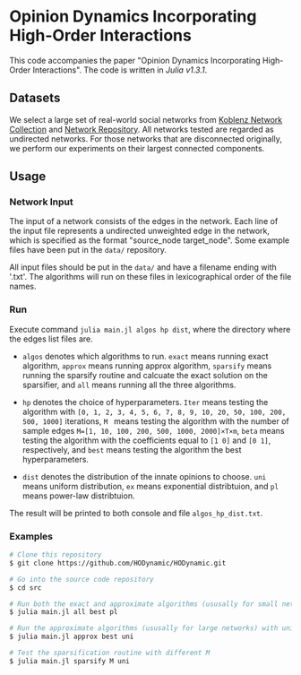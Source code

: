 # Opinion Dynamics Incorporating High-Order Interactions

This code accompanies the paper "Opinion Dynamics Incorporating High-Order Interactions". The code is written in *Julia v1.3.1*.

## Datasets

We select a large set of real-world social networks from [Koblenz Network Collection](http://konect.uni-koblenz.de/) and [Network Repository](http://networkrepository.com/). All networks tested are regarded as undirected networks. For those networks that are disconnected originally, we perform our experiments on their largest connected components. 

## Usage

### Network Input

The input of a network consists of the edges in the network. Each line of the input file represents a undirected unweighted edge in the network, which is specified as the format "source_node target_node". Some example files have been put in the `data/` repository.

All input files should be put in the `data/` and have a filename ending with '.txt'. The algorithms will run on these files in lexicographical order of the file names. 

### Run

Execute command `julia main.jl algos hp dist`, where
the directory where the edges list files are.
    
- `algos` denotes which algorithms to run.
    `exact` means running exact algorithm,
    `approx` means running approx algorithm,
    `sparsify` means running the sparsify routine and calcuate the exact solution on the sparsifier,
    and `all` means running all the three algorithms.

- `hp` denotes the choice of hyperparameters.
  `Iter` means testing the algorithm with `[0, 1, 2, 3, 4, 5, 6, 7, 8, 9, 10, 20, 50, 100, 200, 500, 1000]` iterations,
  `M ` means testing the algorithm with the number of sample edges `M=[1, 10, 100, 200, 500, 1000, 2000]×T×m`,
  `beta` means testing the algorithm with the coefficients equal to `[1 0]` and `[0 1]`, respectively,
  and `best` means testing the algorithm the best hyperparameters. 

- `dist` denotes the distribution of the innate opinions to choose.
  `uni` means uniform distribution,
  `ex` means exponential distribtuion,
  and `pl` means power-law distribtuion.

The result will be printed to both console and file `algos_hp_dist.txt`.

### Examples

```bash
# Clone this repository
$ git clone https://github.com/HODynamic/HODynamic.git

# Go into the source code repository
$ cd src

# Run both the exact and approximate algorithms (ususally for small networks) with power-law distribution
$ julia main.jl all best pl

# Run the approximate algorithms (ususally for large networks) with uniform distribution
$ julia main.jl approx best uni

# Test the sparsification routine with different M
$ julia main.jl sparsify M uni
```
